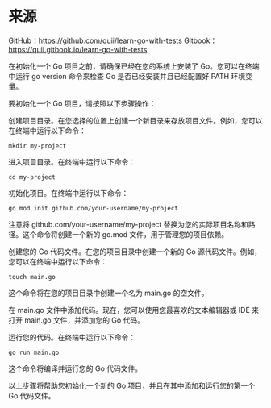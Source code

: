 # 来源
GitHub：https://github.com/quii/learn-go-with-tests
Gitbook：https://quii.gitbook.io/learn-go-with-tests


在初始化一个 Go 项目之前，请确保已经在您的系统上安装了 Go。您可以在终端中运行 go version 命令来检查 Go 是否已经安装并且已经配置好 PATH 环境变量。

要初始化一个 Go 项目，请按照以下步骤操作：

创建项目目录。在您选择的位置上创建一个新目录来存放项目文件。例如，您可以在终端中运行以下命令：


```shell
mkdir my-project
```
进入项目目录。在终端中运行以下命令：


```shell
cd my-project
```
初始化项目。在终端中运行以下命令：


```shell
go mod init github.com/your-username/my-project
```
注意将 github.com/your-username/my-project 替换为您的实际项目名称和路径。这个命令将创建一个新的 go.mod 文件，用于管理您的项目依赖。

创建您的 Go 代码文件。在您的项目目录中创建一个新的 Go 源代码文件。例如，您可以在终端中运行以下命令：

```shell
touch main.go
```
这个命令将在您的项目目录中创建一个名为 main.go 的空文件。

在 main.go 文件中添加代码。现在，您可以使用您最喜欢的文本编辑器或 IDE 来打开 main.go 文件，并添加您的 Go 代码。

运行您的代码。在终端中运行以下命令：

```shell
go run main.go
```

这个命令将编译并运行您的 Go 代码文件。

以上步骤将帮助您初始化一个新的 Go 项目，并且在其中添加和运行您的第一个 Go 代码文件。